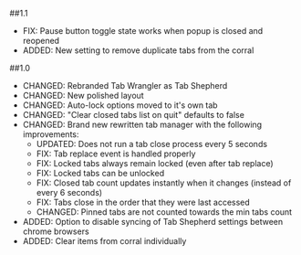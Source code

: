 ##1.1

* FIX: Pause button toggle state works when popup is closed and reopened
* ADDED: New setting to remove duplicate tabs from the corral

##1.0

* CHANGED: Rebranded Tab Wrangler as Tab Shepherd
* CHANGED: New polished layout
* CHANGED: Auto-lock options moved to it's own tab
* CHANGED: "Clear closed tabs list on quit" defaults to false
* CHANGED: Brand new rewritten tab manager with the following improvements:
  * UPDATED: Does not run a tab close process every 5 seconds
  * FIX: Tab replace event is handled properly
  * FIX: Locked tabs always remain locked (even after tab replace)
  * FIX: Locked tabs can be unlocked
  * FIX: Closed tab count updates instantly when it changes (instead of every 6 seconds)
  * FIX: Tabs close in the order that they were last accessed
  * CHANGED: Pinned tabs are not counted towards the min tabs count
* ADDED: Option to disable syncing of Tab Shepherd settings between chrome browsers
* ADDED: Clear items from corral individually